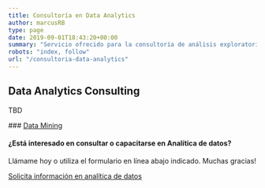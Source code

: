 ```yaml
---
title: Consultoría en Data Analytics
author: marcusRB
type: page
date: 2019-09-01T18:43:20+00:00
summary: "Servicio ofrecido para la consultoría de análisis exploratorio, visualización de datos, estadísticos"
robots: "index, follow"
url: "/consultoria-data-analytics"
---
```



## Data Analytics Consulting

TBD


### [Data Mining](data-mining)



#### ¿Está interesado en consultar o capacitarse en Analítica de datos?

Llámame hoy o utiliza el formulario en línea abajo indicado. Muchas gracias!

[Solicita información en analítica de datos](../#contact)
